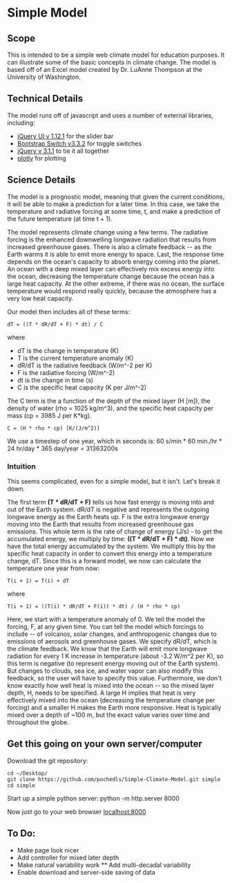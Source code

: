 # Simple Model

## Scope

This is intended to be a simple web climate model for education purposes. It can illustrate some of the basic concepts in climate change. The model is based off of an Excel model created by Dr. LuAnne Thompson at the University of Washington. 

## Technical Details

The model runs off of javascript and uses a number of external libraries, including: 
* [jQuery UI v 1.12.1](https://jqueryui.com/) for the slider bar
* [Bootstrap Switch v3.3.2](http://www.bootstrap-switch.org) for toggle switches
* [jQuery v 3.1.1](https://jquery.com/) to tie it all together
* [plotly](https://plot.ly/javascript/) for plotting

## Science Details

The model is a prognostic model, meaning that given the current conditions, it will be able to make a prediction for a later time. In this case, we take the temperature and radiative forcing at some time, t, and make a prediction of the future temperature (at time t + 1). 

The model represents climate change using a few terms. The radiative forcing is the enhanced downwelling longwave radiation that results from increased greenhouse gases. There is also a climate feedback -- as the Earth warms it is able to emit more energy to space. Last, the response time depends on the ocean's capacity to absorb energy coming into the planet. An ocean with a deep mixed layer can effectively mix excess energy into the ocean, decreasing the temperature change because the ocean has a large heat capacity. At the other extreme, if there was no ocean, the surface temperature would respond really quickly, because the atmosphere has a very low heat capacity. 

Our model then includes all of these terms:

	dT = ((T * dR/dT + F) * dt) / C

where
* dT is the change in temperature (K)
* T is the current temperature anomaly (K)
* dR/dT is the radiative feedback (W/m^-2 per K)
* F is the radiative forcing (W/m^-2)
* dt is the change in time (s)
* C is the specific heat capacity (K per J/m^-2)

The C term is the a function of the depth of the mixed layer (H [m]), the density of water (rho = 1025 kg/m^3), and the specific heat capacity per mass (cp = 3985 J per K*kg).

	C = (H * rho * cp) [K/(J/m^2)]

We use a timestep of one year, which in seconds is:
	60 s/min * 60 min./hr * 24 hr/day * 365 day/year = 31363200s

### Intuition

This seems complicated, even for a simple model, but it isn't. Let's break it down. 

The first term **(T * dR/dT + F)** tells us how fast energy is moving into and out of the Earth system. dR/dT is negative and represents the outgoing longwave energy as the Earth heats up. F is the extra longwave energy moving into the Earth that results from increased greenhouse gas emissions. This whole term is the rate of change of energy (J/s) - to get the accumulated energy, we multiply by time: **((T * dR/dT + F) * dt)**. Now we have the total energy accumulated by the system. We multiply this by the specific heat capacity in order to convert this energy into a temperature change, dT. Since this is a forward model, we now can calculate the temperature one year from now: 

	T(i + 1) = T(i) + dT

where 

	T(i + 1) = ((T(i) * dR/dT + F(i)) * dt) / (H * rho * cp)

Here, we start with a temperature anomaly of 0. We tell the model the forcing, F, at any given time. You can tell the model which forcings to include -- of volcanos, solar changes, and anthropogenic changes due to emissions of aerosols and greenhouse gases. We specify dR/dT, which is the climate feedback. We know that the Earth will emit more longwave radiation for every 1 K increase in temperature (about -3.2 W/m^2 per K), so this term is negative (to represent energy moving out of the Earth system). But changes to clouds, sea ice, and water vapor can also modify this feedback, so the user will have to specify this value. Furthermore, we don't know exactly how well heat is mixed into the ocean -- so the mixed layer depth, H, needs to be specified. A large H implies that heat is very effectively mixed into the ocean (decreasing the temperature change per forcing) and a smaller H makes the Earth more responsive. Heat is typically mixed over a depth of ~100 m, but the exact value varies over time and throughout the globe. 

## Get this going on your own server/computer

Download the git repository:

	cd ~/Desktop/
	git clone https://github.com/pochedls/Simple-Climate-Model.git simple
	cd simple

Start up a simple python server: 
	python -m http.server 8000

Now just go to your web browser [localhost:8000](localhost:8000)

## To Do:
* Make page look nicer
* Add controller for mixed later depth
* Make natural variability work
** Add multi-decadal variability
* Enable download and server-side saving of data










